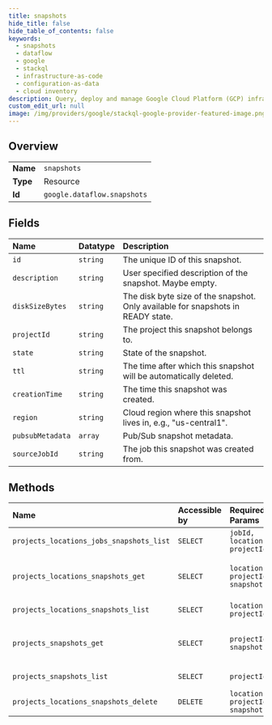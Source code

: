 ```yaml
---
title: snapshots
hide_title: false
hide_table_of_contents: false
keywords:
  - snapshots
  - dataflow
  - google    
  - stackql
  - infrastructure-as-code
  - configuration-as-data
  - cloud inventory
description: Query, deploy and manage Google Cloud Platform (GCP) infrastructure and resources using SQL
custom_edit_url: null
image: /img/providers/google/stackql-google-provider-featured-image.png
---
```

  
    

## Overview
<table><tbody>
<tr><td><b>Name</b></td><td><code>snapshots</code></td></tr>
<tr><td><b>Type</b></td><td>Resource</td></tr>
<tr><td><b>Id</b></td><td><code>google.dataflow.snapshots</code></td></tr>
</tbody></table>

## Fields
| Name | Datatype | Description |
|:-----|:---------|:------------|
| `id` | `string` | The unique ID of this snapshot. |
| `description` | `string` | User specified description of the snapshot. Maybe empty. |
| `diskSizeBytes` | `string` | The disk byte size of the snapshot. Only available for snapshots in READY state. |
| `projectId` | `string` | The project this snapshot belongs to. |
| `state` | `string` | State of the snapshot. |
| `ttl` | `string` | The time after which this snapshot will be automatically deleted. |
| `creationTime` | `string` | The time this snapshot was created. |
| `region` | `string` | Cloud region where this snapshot lives in, e.g., "us-central1". |
| `pubsubMetadata` | `array` | Pub/Sub snapshot metadata. |
| `sourceJobId` | `string` | The job this snapshot was created from. |
## Methods
| Name | Accessible by | Required Params | Description |
|:-----|:--------------|:----------------|:------------|
| `projects_locations_jobs_snapshots_list` | `SELECT` | `jobId, location, projectId` | Lists snapshots. |
| `projects_locations_snapshots_get` | `SELECT` | `location, projectId, snapshotId` | Gets information about a snapshot. |
| `projects_locations_snapshots_list` | `SELECT` | `location, projectId` | Lists snapshots. |
| `projects_snapshots_get` | `SELECT` | `projectId, snapshotId` | Gets information about a snapshot. |
| `projects_snapshots_list` | `SELECT` | `projectId` | Lists snapshots. |
| `projects_locations_snapshots_delete` | `DELETE` | `location, projectId, snapshotId` | Deletes a snapshot. |
